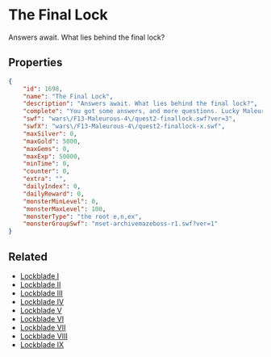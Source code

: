 # The Final Lock

Answers await. What lies behind the final lock?

## Properties

```json
{
    "id": 1698,
    "name": "The Final Lock",
    "description": "Answers await. What lies behind the final lock?",
    "complete": "You got some answers, and more questions. Lucky Maleurous, dishwashing moglins, oh my!",
    "swf": "wars\/F13-Maleurous-4\/quest2-finallock.swf?ver=3",
    "swfX": "wars\/F13-Maleurous-4\/quest2-finallock-x.swf",
    "maxSilver": 0,
    "maxGold": 5000,
    "maxGems": 0,
    "maxExp": 50000,
    "minTime": 0,
    "counter": 0,
    "extra": "",
    "dailyIndex": 0,
    "dailyReward": 0,
    "monsterMinLevel": 0,
    "monsterMaxLevel": 100,
    "monsterType": "the root e,n,ex",
    "monsterGroupSwf": "mset-archivemazeboss-r1.swf?ver=1"
}
```

## Related

- [Lockblade I](../items/19575-lockblade-i.md)
- [Lockblade II](../items/19576-lockblade-ii.md)
- [Lockblade III](../items/19577-lockblade-iii.md)
- [Lockblade IV](../items/19578-lockblade-iv.md)
- [Lockblade V](../items/19579-lockblade-v.md)
- [Lockblade VI](../items/19580-lockblade-vi.md)
- [Lockblade VII](../items/19581-lockblade-vii.md)
- [Lockblade VIII](../items/19582-lockblade-viii.md)
- [Lockblade IX](../items/19583-lockblade-ix.md)

